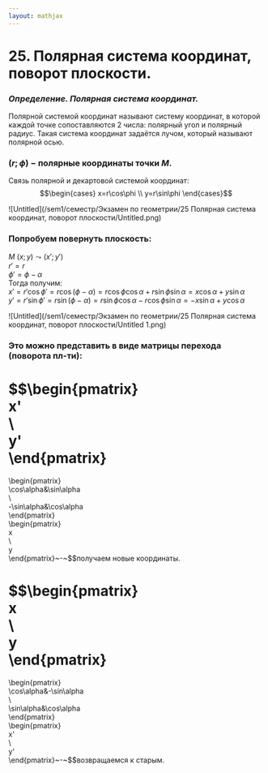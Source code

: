 ```yaml
---  
layout: mathjax  
---  
```

  
# 25. Полярная система координат, поворот плоскости.  
  
### *Определение. Полярная система координат.*  
Полярной системой координат называют систему координат, в которой каждой точке сопоставляются 2 числа: полярный угол и полярный радиус. Такая система координат задаётся лучом, который называют полярной осью.  
  
### $(r;\phi)~-~$полярные координаты точки $M$.  
Связь полярной и декартовой системой координат:  
$$\begin{cases}  
x=r\cos\phi  
\\  
y=r\sin\phi  
\end{cases}$$  
  
![Untitled](/sem1/семестр/Экзамен по геометрии/25 Полярная система координат, поворот плоскости/Untitled.png)  
  
### Попробуем повернуть плоскость:  
$M~(x;y)\leadsto(x';y')$  
$r'=r$  
$\phi'=\phi-\alpha$  
Тогда получим:  
$x'=r'\cos\phi'=r\cos(\phi-\alpha)=r\cos\phi\cos\alpha+r\sin\phi\sin\alpha=x\cos\alpha+y\sin\alpha$  
$y'=r'\sin\phi'=r\sin(\phi-\alpha)=r\sin\phi\cos\alpha-r\cos\phi\sin\alpha=-x\sin\alpha+y\cos\alpha$  
  
![Untitled](/sem1/семестр/Экзамен по геометрии/25 Полярная система координат, поворот плоскости/Untitled 1.png)  
  
### Это можно представить в виде матрицы перехода (поворота пл-ти):  
$$\begin{pmatrix}  
x'  
\\  
y'  
\end{pmatrix}  
=  
\begin{pmatrix}  
\cos\alpha&\sin\alpha  
\\  
-\sin\alpha&\cos\alpha  
\end{pmatrix}  
\begin{pmatrix}  
x  
\\  
y  
\end{pmatrix}~-~$$получаем новые координаты.  
  
$$\begin{pmatrix}  
x  
\\  
y  
\end{pmatrix}  
=  
\begin{pmatrix}  
\cos\alpha&-\sin\alpha  
\\  
\sin\alpha&\cos\alpha  
\end{pmatrix}  
\begin{pmatrix}  
x'  
\\  
y'  
\end{pmatrix}~-~$$возвращаемся к старым.  
